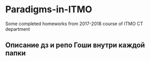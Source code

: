 # Paradigms-in-ITMO
Some completed homeworks from 2017-2018 course of ITMO CT department

## Описание дз и репо Гоши внутри каждой папки
